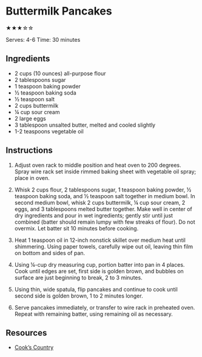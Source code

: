 # Buttermilk Pancakes

★★★☆☆

Serves: 4-6
Time: 30 minutes

## Ingredients

* 2 cups (10 ounces) all-purpose flour
* 2 tablespoons sugar
* 1 teaspoon baking powder
* ½ teaspoon baking soda
* ½ teaspoon salt
* 2 cups buttermilk
* ¼ cup sour cream
* 2 large eggs
* 3 tablespoon unsalted butter, melted and cooled slightly
* 1-2 teaspoons vegetable oil

## Instructions

1. Adjust oven rack to middle position and heat oven to 200 degrees. Spray wire rack set inside rimmed baking sheet with vegetable oil spray; place in oven.

2. Whisk 2 cups flour, 2 tablespoons sugar, 1 teaspoon baking powder, ½ teaspoon baking soda, and ½ teaspoon salt together in medium bowl. In second medium bowl, whisk 2 cups buttermilk, ¼ cup sour cream, 2 eggs, and 3 tablespoons melted butter together. Make well in center of dry ingredients and pour in wet ingredients; gently stir until just combined (batter should remain lumpy with few streaks of flour). Do not overmix. Let batter sit 10 minutes before cooking.

3. Heat 1 teaspoon oil in 12-inch nonstick skillet over medium heat until shimmering. Using paper towels, carefully wipe out oil, leaving thin film on bottom and sides of pan.

4. Using ¼-cup dry measuring cup, portion batter into pan in 4 places. Cook until edges are set, first side is golden brown, and bubbles on surface are just beginning to break, 2 to 3 minutes.

5. Using thin, wide spatula, flip pancakes and continue to cook until second side is golden brown, 1 to 2 minutes longer.

6. Serve pancakes immediately, or transfer to wire rack in preheated oven. Repeat with remaining batter, using remaining oil as necessary.

## Resources

* [Cook’s Country](https://www.cookscountry.com/recipes/8412-buttermilk-pancakes)
